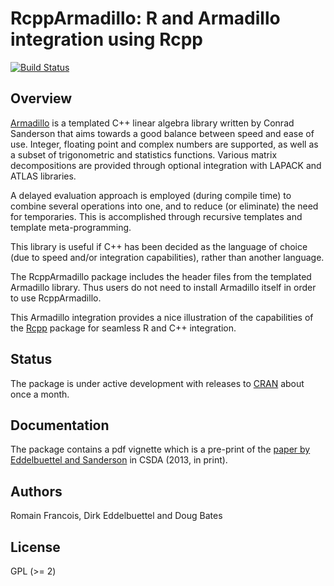 
# RcppArmadillo: R and Armadillo integration using Rcpp

[![Build Status](https://travis-ci.org/RcppCore/RcppArmadillo.png)](https://travis-ci.org/RcppCore/RcppArmadillo)

## Overview

[Armadillo](http://arma.sf.net) is a templated C++ linear algebra library
written by Conrad Sanderson that aims towards a good balance between speed and ease of use. Integer,
floating point and complex numbers are supported, as well as a subset of
trigonometric and statistics functions. Various matrix decompositions are
provided through optional integration with LAPACK and ATLAS libraries.
 
A delayed evaluation approach is employed (during compile time) to combine 
several operations into one, and to reduce (or eliminate) the need for 
temporaries. This is accomplished through recursive templates and template 
meta-programming.   

This library is useful if C++ has been decided as the language of choice 
(due to speed and/or integration capabilities), rather than another language.

The RcppArmadillo package includes the header files from the templated
Armadillo library. Thus users do not need to install Armadillo itself in
order to use RcppArmadillo. 
 
This Armadillo integration provides a nice illustration of the 
capabilities of the [Rcpp](http://www.rcpp.org) package for seamless R and
C++ integration. 

## Status

The package is under active development with releases to
[CRAN](http://cran.r-project.org) about once a month.

## Documentation

The package contains a pdf vignette which is a pre-print of the [paper by
Eddelbuettel and Sanderson](http://dx.doi.org/10.1016/j.csda.2013.02.005) 
in CSDA (2013, in print).

## Authors

Romain Francois, Dirk Eddelbuettel and Doug Bates

## License

GPL (>= 2)
